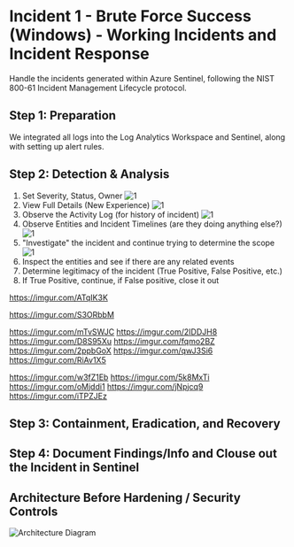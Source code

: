 # Incident 1 - Brute Force Success (Windows) - Working Incidents and Incident Response

Handle the incidents generated within Azure Sentinel, following the NIST 800-61 Incident Management Lifecycle protocol.

<h2>Step 1: Preparation</h2>
We integrated all logs into the Log Analytics Workspace and Sentinel, along with setting up alert rules.

<h2>Step 2: Detection & Analysis</h2>

1. Set Severity, Status, Owner
![1](https://imgur.com/w3fZ1Eb.jpg)
2. View Full Details (New Experience)
![1](https://imgur.com/5k8MxTi.jpg)
3. Observe the Activity Log (for history of incident)
![1](https://imgur.com/oMjddi1.jpg)
4. Observe Entities and Incident Timelines (are they doing anything else?)
![1](https://imgur.com/jNpjcq9.jpg)
5. "Investigate" the incident and continue trying to determine the scope
![1](https://imgur.com/iTPZJEz.jpg)
11. Inspect the entities and see if there are any related events
12. Determine legitimacy of the incident (True Positive, False Positive, etc.)
13. If True Positive, continue, if False positive, close it out

https://imgur.com/ATqIK3K

https://imgur.com/S3ORbbM

https://imgur.com/mTvSWJC
https://imgur.com/2IDDJH8
https://imgur.com/D8S95Xu
https://imgur.com/fqmo2BZ
https://imgur.com/2ppbGoX
https://imgur.com/qwJ3Si6
https://imgur.com/RiAv1X5





https://imgur.com/w3fZ1Eb
https://imgur.com/5k8MxTi
https://imgur.com/oMjddi1
https://imgur.com/jNpjcq9
https://imgur.com/iTPZJEz



<h2>Step 3: Containment, Eradication, and Recovery</h2>

<h2>Step 4: Document Findings/Info and Clouse out the Incident in Sentinel</h2>

## Architecture Before Hardening / Security Controls
![Architecture Diagram](https://imgur.com/ypJkZ7U.jpg)
